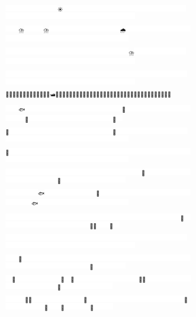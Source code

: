 <img src="./empty.png"  width="17.5" height="17.5"><img src="./empty.png"  width="17.5" height="17.5"><img src="./empty.png"  width="17.5" height="17.5"><img src="./empty.png"  width="17.5" height="17.5"><img src="./empty.png"  width="17.5" height="17.5"><img src="./empty.png"  width="17.5" height="17.5"><img src="./empty.png"  width="17.5" height="17.5"><img src="./empty.png"  width="17.5" height="17.5">☀️<img src="./empty.png"  width="17.5" height="17.5"><img src="./empty.png"  width="17.5" height="17.5"><img src="./empty.png"  width="17.5" height="17.5"><img src="./empty.png"  width="17.5" height="17.5"><img src="./empty.png"  width="17.5" height="17.5"><img src="./empty.png"  width="17.5" height="17.5"><img src="./empty.png"  width="17.5" height="17.5"><img src="./empty.png"  width="17.5" height="17.5"><img src="./empty.png"  width="17.5" height="17.5"><img src="./empty.png"  width="17.5" height="17.5"><img src="./empty.png"  width="17.5" height="17.5"><img src="./empty.png"  width="17.5" height="17.5"><img src="./empty.png"  width="17.5" height="17.5"><img src="./empty.png"  width="17.5" height="17.5"><img src="./empty.png"  width="17.5" height="17.5"><img src="./empty.png"  width="17.5" height="17.5"><img src="./empty.png"  width="17.5" height="17.5"><img src="./empty.png"  width="17.5" height="17.5"><img src="./empty.png"  width="17.5" height="17.5"><img src="./empty.png"  width="17.5" height="17.5"><img src="./empty.png"  width="17.5" height="17.5"><img src="./empty.png"  width="17.5" height="17.5"><img src="./empty.png"  width="17.5" height="17.5"><img src="./empty.png"  width="17.5" height="17.5"><img src="./empty.png"  width="17.5" height="17.5"><img src="./empty.png"  width="17.5" height="17.5"><img src="./empty.png"  width="17.5" height="17.5"><img src="./empty.png"  width="17.5" height="17.5"><img src="./empty.png"  width="17.5" height="17.5"><img src="./empty.png"  width="17.5" height="17.5"><img src="./empty.png"  width="17.5" height="17.5"><img src="./empty.png"  width="17.5" height="17.5"><img src="./empty.png"  width="17.5" height="17.5"><img src="./empty.png"  width="17.5" height="17.5"><img src="./empty.png"  width="17.5" height="17.5"><img src="./empty.png"  width="17.5" height="17.5"><img src="./empty.png"  width="17.5" height="17.5"><img src="./empty.png"  width="17.5" height="17.5"><img src="./empty.png"  width="17.5" height="17.5">

<img src="./empty.png"  width="17.5" height="17.5"><img src="./empty.png"  width="17.5" height="17.5">⛈️<img src="./empty.png"  width="17.5" height="17.5"><img src="./empty.png"  width="17.5" height="17.5"><img src="./empty.png"  width="17.5" height="17.5">⛈️<img src="./empty.png"  width="17.5" height="17.5"><img src="./empty.png"  width="17.5" height="17.5"><img src="./empty.png"  width="17.5" height="17.5"><img src="./empty.png"  width="17.5" height="17.5"><img src="./empty.png"  width="17.5" height="17.5"><img src="./empty.png"  width="17.5" height="17.5"><img src="./empty.png"  width="17.5" height="17.5"><img src="./empty.png"  width="17.5" height="17.5"><img src="./empty.png"  width="17.5" height="17.5"><img src="./empty.png"  width="17.5" height="17.5"><img src="./empty.png"  width="17.5" height="17.5">🌧️<img src="./empty.png"  width="17.5" height="17.5"><img src="./empty.png"  width="17.5" height="17.5"><img src="./empty.png"  width="17.5" height="17.5"><img src="./empty.png"  width="17.5" height="17.5"><img src="./empty.png"  width="17.5" height="17.5"><img src="./empty.png"  width="17.5" height="17.5"><img src="./empty.png"  width="17.5" height="17.5"><img src="./empty.png"  width="17.5" height="17.5"><img src="./empty.png"  width="17.5" height="17.5"><img src="./empty.png"  width="17.5" height="17.5"><img src="./empty.png"  width="17.5" height="17.5"><img src="./empty.png"  width="17.5" height="17.5"><img src="./empty.png"  width="17.5" height="17.5"><img src="./empty.png"  width="17.5" height="17.5"><img src="./empty.png"  width="17.5" height="17.5"><img src="./empty.png"  width="17.5" height="17.5"><img src="./empty.png"  width="17.5" height="17.5"><img src="./empty.png"  width="17.5" height="17.5"><img src="./empty.png"  width="17.5" height="17.5"><img src="./empty.png"  width="17.5" height="17.5"><img src="./empty.png"  width="17.5" height="17.5"><img src="./empty.png"  width="17.5" height="17.5"><img src="./empty.png"  width="17.5" height="17.5"><img src="./empty.png"  width="17.5" height="17.5"><img src="./empty.png"  width="17.5" height="17.5"><img src="./empty.png"  width="17.5" height="17.5"><img src="./empty.png"  width="17.5" height="17.5"><img src="./empty.png"  width="17.5" height="17.5"><img src="./empty.png"  width="17.5" height="17.5">

<img src="./empty.png"  width="17.5" height="17.5"><img src="./empty.png"  width="17.5" height="17.5"><img src="./empty.png"  width="17.5" height="17.5"><img src="./empty.png"  width="17.5" height="17.5"><img src="./empty.png"  width="17.5" height="17.5"><img src="./empty.png"  width="17.5" height="17.5"><img src="./empty.png"  width="17.5" height="17.5"><img src="./empty.png"  width="17.5" height="17.5"><img src="./empty.png"  width="17.5" height="17.5"><img src="./empty.png"  width="17.5" height="17.5"><img src="./empty.png"  width="17.5" height="17.5"><img src="./empty.png"  width="17.5" height="17.5"><img src="./empty.png"  width="17.5" height="17.5"><img src="./empty.png"  width="17.5" height="17.5"><img src="./empty.png"  width="17.5" height="17.5"><img src="./empty.png"  width="17.5" height="17.5"><img src="./empty.png"  width="17.5" height="17.5"><img src="./empty.png"  width="17.5" height="17.5"><img src="./empty.png"  width="17.5" height="17.5">⛈️<img src="./empty.png"  width="17.5" height="17.5"><img src="./empty.png"  width="17.5" height="17.5"><img src="./empty.png"  width="17.5" height="17.5"><img src="./empty.png"  width="17.5" height="17.5"><img src="./empty.png"  width="17.5" height="17.5"><img src="./empty.png"  width="17.5" height="17.5"><img src="./empty.png"  width="17.5" height="17.5"><img src="./empty.png"  width="17.5" height="17.5"><img src="./empty.png"  width="17.5" height="17.5"><img src="./empty.png"  width="17.5" height="17.5"><img src="./empty.png"  width="17.5" height="17.5"><img src="./empty.png"  width="17.5" height="17.5"><img src="./empty.png"  width="17.5" height="17.5"><img src="./empty.png"  width="17.5" height="17.5"><img src="./empty.png"  width="17.5" height="17.5"><img src="./empty.png"  width="17.5" height="17.5"><img src="./empty.png"  width="17.5" height="17.5"><img src="./empty.png"  width="17.5" height="17.5"><img src="./empty.png"  width="17.5" height="17.5"><img src="./empty.png"  width="17.5" height="17.5"><img src="./empty.png"  width="17.5" height="17.5"><img src="./empty.png"  width="17.5" height="17.5"><img src="./empty.png"  width="17.5" height="17.5"><img src="./empty.png"  width="17.5" height="17.5"><img src="./empty.png"  width="17.5" height="17.5"><img src="./empty.png"  width="17.5" height="17.5"><img src="./empty.png"  width="17.5" height="17.5"><img src="./empty.png"  width="17.5" height="17.5">

<img src="./empty.png"  width="17.5" height="17.5"><img src="./empty.png"  width="17.5" height="17.5"><img src="./empty.png"  width="17.5" height="17.5"><img src="./empty.png"  width="17.5" height="17.5"><img src="./empty.png"  width="17.5" height="17.5"><img src="./empty.png"  width="17.5" height="17.5"><img src="./empty.png"  width="17.5" height="17.5"><img src="./empty.png"  width="17.5" height="17.5"><img src="./empty.png"  width="17.5" height="17.5"><img src="./empty.png"  width="17.5" height="17.5"><img src="./empty.png"  width="17.5" height="17.5"><img src="./empty.png"  width="17.5" height="17.5"><img src="./empty.png"  width="17.5" height="17.5"><img src="./empty.png"  width="17.5" height="17.5"><img src="./empty.png"  width="17.5" height="17.5"><img src="./empty.png"  width="17.5" height="17.5"><img src="./empty.png"  width="17.5" height="17.5"><img src="./empty.png"  width="17.5" height="17.5"><img src="./empty.png"  width="17.5" height="17.5"><img src="./empty.png"  width="17.5" height="17.5"><img src="./empty.png"  width="17.5" height="17.5"><img src="./empty.png"  width="17.5" height="17.5"><img src="./empty.png"  width="17.5" height="17.5"><img src="./empty.png"  width="17.5" height="17.5"><img src="./empty.png"  width="17.5" height="17.5"><img src="./empty.png"  width="17.5" height="17.5"><img src="./empty.png"  width="17.5" height="17.5"><img src="./empty.png"  width="17.5" height="17.5"><img src="./empty.png"  width="17.5" height="17.5"><img src="./empty.png"  width="17.5" height="17.5"><img src="./empty.png"  width="17.5" height="17.5"><img src="./empty.png"  width="17.5" height="17.5"><img src="./empty.png"  width="17.5" height="17.5"><img src="./empty.png"  width="17.5" height="17.5"><img src="./empty.png"  width="17.5" height="17.5"><img src="./empty.png"  width="17.5" height="17.5"><img src="./empty.png"  width="17.5" height="17.5"><img src="./empty.png"  width="17.5" height="17.5"><img src="./empty.png"  width="17.5" height="17.5"><img src="./empty.png"  width="17.5" height="17.5"><img src="./empty.png"  width="17.5" height="17.5"><img src="./empty.png"  width="17.5" height="17.5"><img src="./empty.png"  width="17.5" height="17.5"><img src="./empty.png"  width="17.5" height="17.5"><img src="./empty.png"  width="17.5" height="17.5"><img src="./empty.png"  width="17.5" height="17.5"><img src="./empty.png"  width="17.5" height="17.5"><img src="./empty.png"  width="17.5" height="17.5">

🌊🌊🌊🌊🌊🌊🌊⛵🌊🌊🌊🌊🌊🛥🛶🌊🌊🌊🌊🌊🌊🌊🌊🌊🌊🌊🚢🌊🌊🌊🌊🌊🌊🌊🌊🌊🌊🛶🌊🌊🌊🌊🌊🌊🌊🌊🌊🌊

<img src="./empty.png"  width="17.5" height="17.5"><img src="./empty.png"  width="17.5" height="17.5">🐟<img src="./empty.png"  width="17.5" height="17.5"><img src="./empty.png"  width="17.5" height="17.5"><img src="./empty.png"  width="17.5" height="17.5"><img src="./empty.png"  width="17.5" height="17.5"><img src="./empty.png"  width="17.5" height="17.5"><img src="./empty.png"  width="17.5" height="17.5"><img src="./empty.png"  width="17.5" height="17.5"><img src="./empty.png"  width="17.5" height="17.5"><img src="./empty.png"  width="17.5" height="17.5"><img src="./empty.png"  width="17.5" height="17.5"><img src="./empty.png"  width="17.5" height="17.5"><img src="./empty.png"  width="17.5" height="17.5"><img src="./empty.png"  width="17.5" height="17.5"><img src="./empty.png"  width="17.5" height="17.5"><img src="./empty.png"  width="17.5" height="17.5">🦈<img src="./empty.png"  width="17.5" height="17.5"><img src="./empty.png"  width="17.5" height="17.5"><img src="./empty.png"  width="17.5" height="17.5"><img src="./empty.png"  width="17.5" height="17.5"><img src="./empty.png"  width="17.5" height="17.5"><img src="./empty.png"  width="17.5" height="17.5"><img src="./empty.png"  width="17.5" height="17.5"><img src="./empty.png"  width="17.5" height="17.5"><img src="./empty.png"  width="17.5" height="17.5"><img src="./empty.png"  width="17.5" height="17.5"><img src="./empty.png"  width="17.5" height="17.5"><img src="./empty.png"  width="17.5" height="17.5"><img src="./empty.png"  width="17.5" height="17.5">🐬<img src="./empty.png"  width="17.5" height="17.5"><img src="./empty.png"  width="17.5" height="17.5"><img src="./empty.png"  width="17.5" height="17.5"><img src="./empty.png"  width="17.5" height="17.5"><img src="./empty.png"  width="17.5" height="17.5"><img src="./empty.png"  width="17.5" height="17.5"><img src="./empty.png"  width="17.5" height="17.5"><img src="./empty.png"  width="17.5" height="17.5"><img src="./empty.png"  width="17.5" height="17.5"><img src="./empty.png"  width="17.5" height="17.5"><img src="./empty.png"  width="17.5" height="17.5"><img src="./empty.png"  width="17.5" height="17.5"><img src="./empty.png"  width="17.5" height="17.5">🦐<img src="./empty.png"  width="17.5" height="17.5">

🦐<img src="./empty.png"  width="17.5" height="17.5"><img src="./empty.png"  width="17.5" height="17.5"><img src="./empty.png"  width="17.5" height="17.5"><img src="./empty.png"  width="17.5" height="17.5"><img src="./empty.png"  width="17.5" height="17.5"><img src="./empty.png"  width="17.5" height="17.5"><img src="./empty.png"  width="17.5" height="17.5"><img src="./empty.png"  width="17.5" height="17.5"><img src="./empty.png"  width="17.5" height="17.5"><img src="./empty.png"  width="17.5" height="17.5"><img src="./empty.png"  width="17.5" height="17.5"><img src="./empty.png"  width="17.5" height="17.5"><img src="./empty.png"  width="17.5" height="17.5"><img src="./empty.png"  width="17.5" height="17.5"><img src="./empty.png"  width="17.5" height="17.5"><img src="./empty.png"  width="17.5" height="17.5">🐠<img src="./empty.png"  width="17.5" height="17.5"><img src="./empty.png"  width="17.5" height="17.5"><img src="./empty.png"  width="17.5" height="17.5"><img src="./empty.png"  width="17.5" height="17.5"><img src="./empty.png"  width="17.5" height="17.5"><img src="./empty.png"  width="17.5" height="17.5"><img src="./empty.png"  width="17.5" height="17.5"><img src="./empty.png"  width="17.5" height="17.5"><img src="./empty.png"  width="17.5" height="17.5"><img src="./empty.png"  width="17.5" height="17.5"><img src="./empty.png"  width="17.5" height="17.5"><img src="./empty.png"  width="17.5" height="17.5"><img src="./empty.png"  width="17.5" height="17.5"><img src="./empty.png"  width="17.5" height="17.5"><img src="./empty.png"  width="17.5" height="17.5"><img src="./empty.png"  width="17.5" height="17.5"><img src="./empty.png"  width="17.5" height="17.5"><img src="./empty.png"  width="17.5" height="17.5"><img src="./empty.png"  width="17.5" height="17.5"><img src="./empty.png"  width="17.5" height="17.5"><img src="./empty.png"  width="17.5" height="17.5"><img src="./empty.png"  width="17.5" height="17.5"><img src="./empty.png"  width="17.5" height="17.5"><img src="./empty.png"  width="17.5" height="17.5"><img src="./empty.png"  width="17.5" height="17.5"><img src="./empty.png"  width="17.5" height="17.5"><img src="./empty.png"  width="17.5" height="17.5"><img src="./empty.png"  width="17.5" height="17.5"><img src="./empty.png"  width="17.5" height="17.5"><img src="./empty.png"  width="17.5" height="17.5">

🦐<img src="./empty.png"  width="17.5" height="17.5"><img src="./empty.png"  width="17.5" height="17.5"><img src="./empty.png"  width="17.5" height="17.5"><img src="./empty.png"  width="17.5" height="17.5"><img src="./empty.png"  width="17.5" height="17.5"><img src="./empty.png"  width="17.5" height="17.5"><img src="./empty.png"  width="17.5" height="17.5"><img src="./empty.png"  width="17.5" height="17.5"><img src="./empty.png"  width="17.5" height="17.5"><img src="./empty.png"  width="17.5" height="17.5"><img src="./empty.png"  width="17.5" height="17.5"><img src="./empty.png"  width="17.5" height="17.5"><img src="./empty.png"  width="17.5" height="17.5"><img src="./empty.png"  width="17.5" height="17.5"><img src="./empty.png"  width="17.5" height="17.5"><img src="./empty.png"  width="17.5" height="17.5"><img src="./empty.png"  width="17.5" height="17.5"><img src="./empty.png"  width="17.5" height="17.5"><img src="./empty.png"  width="17.5" height="17.5"><img src="./empty.png"  width="17.5" height="17.5"><img src="./empty.png"  width="17.5" height="17.5"><img src="./empty.png"  width="17.5" height="17.5"><img src="./empty.png"  width="17.5" height="17.5"><img src="./empty.png"  width="17.5" height="17.5"><img src="./empty.png"  width="17.5" height="17.5"><img src="./empty.png"  width="17.5" height="17.5"><img src="./empty.png"  width="17.5" height="17.5"><img src="./empty.png"  width="17.5" height="17.5"><img src="./empty.png"  width="17.5" height="17.5"><img src="./empty.png"  width="17.5" height="17.5"><img src="./empty.png"  width="17.5" height="17.5"><img src="./empty.png"  width="17.5" height="17.5"><img src="./empty.png"  width="17.5" height="17.5"><img src="./empty.png"  width="17.5" height="17.5"><img src="./empty.png"  width="17.5" height="17.5"><img src="./empty.png"  width="17.5" height="17.5"><img src="./empty.png"  width="17.5" height="17.5"><img src="./empty.png"  width="17.5" height="17.5"><img src="./empty.png"  width="17.5" height="17.5"><img src="./empty.png"  width="17.5" height="17.5"><img src="./empty.png"  width="17.5" height="17.5"><img src="./empty.png"  width="17.5" height="17.5"><img src="./empty.png"  width="17.5" height="17.5"><img src="./empty.png"  width="17.5" height="17.5"><img src="./empty.png"  width="17.5" height="17.5"><img src="./empty.png"  width="17.5" height="17.5"><img src="./empty.png"  width="17.5" height="17.5">

<img src="./empty.png"  width="17.5" height="17.5"><img src="./empty.png"  width="17.5" height="17.5"><img src="./empty.png"  width="17.5" height="17.5"><img src="./empty.png"  width="17.5" height="17.5"><img src="./empty.png"  width="17.5" height="17.5"><img src="./empty.png"  width="17.5" height="17.5"><img src="./empty.png"  width="17.5" height="17.5"><img src="./empty.png"  width="17.5" height="17.5"><img src="./empty.png"  width="17.5" height="17.5"><img src="./empty.png"  width="17.5" height="17.5"><img src="./empty.png"  width="17.5" height="17.5"><img src="./empty.png"  width="17.5" height="17.5"><img src="./empty.png"  width="17.5" height="17.5"><img src="./empty.png"  width="17.5" height="17.5"><img src="./empty.png"  width="17.5" height="17.5"><img src="./empty.png"  width="17.5" height="17.5"><img src="./empty.png"  width="17.5" height="17.5"><img src="./empty.png"  width="17.5" height="17.5"><img src="./empty.png"  width="17.5" height="17.5"><img src="./empty.png"  width="17.5" height="17.5"><img src="./empty.png"  width="17.5" height="17.5">🐋<img src="./empty.png"  width="17.5" height="17.5"><img src="./empty.png"  width="17.5" height="17.5"><img src="./empty.png"  width="17.5" height="17.5"><img src="./empty.png"  width="17.5" height="17.5"><img src="./empty.png"  width="17.5" height="17.5"><img src="./empty.png"  width="17.5" height="17.5"><img src="./empty.png"  width="17.5" height="17.5"><img src="./empty.png"  width="17.5" height="17.5"><img src="./empty.png"  width="17.5" height="17.5"><img src="./empty.png"  width="17.5" height="17.5"><img src="./empty.png"  width="17.5" height="17.5"><img src="./empty.png"  width="17.5" height="17.5"><img src="./empty.png"  width="17.5" height="17.5"><img src="./empty.png"  width="17.5" height="17.5"><img src="./empty.png"  width="17.5" height="17.5">🐡<img src="./empty.png"  width="17.5" height="17.5"><img src="./empty.png"  width="17.5" height="17.5"><img src="./empty.png"  width="17.5" height="17.5"><img src="./empty.png"  width="17.5" height="17.5"><img src="./empty.png"  width="17.5" height="17.5"><img src="./empty.png"  width="17.5" height="17.5"><img src="./empty.png"  width="17.5" height="17.5"><img src="./empty.png"  width="17.5" height="17.5"><img src="./empty.png"  width="17.5" height="17.5"><img src="./empty.png"  width="17.5" height="17.5">

<img src="./empty.png"  width="17.5" height="17.5"><img src="./empty.png"  width="17.5" height="17.5"><img src="./empty.png"  width="17.5" height="17.5"><img src="./empty.png"  width="17.5" height="17.5"><img src="./empty.png"  width="17.5" height="17.5">🐟<img src="./empty.png"  width="17.5" height="17.5"><img src="./empty.png"  width="17.5" height="17.5"><img src="./empty.png"  width="17.5" height="17.5"><img src="./empty.png"  width="17.5" height="17.5"><img src="./empty.png"  width="17.5" height="17.5"><img src="./empty.png"  width="17.5" height="17.5"><img src="./empty.png"  width="17.5" height="17.5"><img src="./empty.png"  width="17.5" height="17.5">🐠<img src="./empty.png"  width="17.5" height="17.5"><img src="./empty.png"  width="17.5" height="17.5"><img src="./empty.png"  width="17.5" height="17.5"><img src="./empty.png"  width="17.5" height="17.5"><img src="./empty.png"  width="17.5" height="17.5"><img src="./empty.png"  width="17.5" height="17.5"><img src="./empty.png"  width="17.5" height="17.5"><img src="./empty.png"  width="17.5" height="17.5"><img src="./empty.png"  width="17.5" height="17.5"><img src="./empty.png"  width="17.5" height="17.5"><img src="./empty.png"  width="17.5" height="17.5"><img src="./empty.png"  width="17.5" height="17.5"><img src="./empty.png"  width="17.5" height="17.5"><img src="./empty.png"  width="17.5" height="17.5"><img src="./empty.png"  width="17.5" height="17.5"><img src="./empty.png"  width="17.5" height="17.5"><img src="./empty.png"  width="17.5" height="17.5"><img src="./empty.png"  width="17.5" height="17.5">🐟<img src="./empty.png"  width="17.5" height="17.5"><img src="./empty.png"  width="17.5" height="17.5"><img src="./empty.png"  width="17.5" height="17.5"><img src="./empty.png"  width="17.5" height="17.5"><img src="./empty.png"  width="17.5" height="17.5"><img src="./empty.png"  width="17.5" height="17.5"><img src="./empty.png"  width="17.5" height="17.5"><img src="./empty.png"  width="17.5" height="17.5"><img src="./empty.png"  width="17.5" height="17.5"><img src="./empty.png"  width="17.5" height="17.5"><img src="./empty.png"  width="17.5" height="17.5"><img src="./empty.png"  width="17.5" height="17.5"><img src="./empty.png"  width="17.5" height="17.5"><img src="./empty.png"  width="17.5" height="17.5">

<img src="./empty.png"  width="17.5" height="17.5"><img src="./empty.png"  width="17.5" height="17.5"><img src="./empty.png"  width="17.5" height="17.5"><img src="./empty.png"  width="17.5" height="17.5"><img src="./empty.png"  width="17.5" height="17.5"><img src="./empty.png"  width="17.5" height="17.5"><img src="./empty.png"  width="17.5" height="17.5"><img src="./empty.png"  width="17.5" height="17.5"><img src="./empty.png"  width="17.5" height="17.5"><img src="./empty.png"  width="17.5" height="17.5"><img src="./empty.png"  width="17.5" height="17.5"><img src="./empty.png"  width="17.5" height="17.5"><img src="./empty.png"  width="17.5" height="17.5"><img src="./empty.png"  width="17.5" height="17.5"><img src="./empty.png"  width="17.5" height="17.5"><img src="./empty.png"  width="17.5" height="17.5"><img src="./empty.png"  width="17.5" height="17.5"><img src="./empty.png"  width="17.5" height="17.5"><img src="./empty.png"  width="17.5" height="17.5"><img src="./empty.png"  width="17.5" height="17.5"><img src="./empty.png"  width="17.5" height="17.5"><img src="./empty.png"  width="17.5" height="17.5"><img src="./empty.png"  width="17.5" height="17.5"><img src="./empty.png"  width="17.5" height="17.5"><img src="./empty.png"  width="17.5" height="17.5"><img src="./empty.png"  width="17.5" height="17.5"><img src="./empty.png"  width="17.5" height="17.5">🐡<img src="./empty.png"  width="17.5" height="17.5"><img src="./empty.png"  width="17.5" height="17.5"><img src="./empty.png"  width="17.5" height="17.5"><img src="./empty.png"  width="17.5" height="17.5"><img src="./empty.png"  width="17.5" height="17.5"><img src="./empty.png"  width="17.5" height="17.5"><img src="./empty.png"  width="17.5" height="17.5"><img src="./empty.png"  width="17.5" height="17.5"><img src="./empty.png"  width="17.5" height="17.5"><img src="./empty.png"  width="17.5" height="17.5"><img src="./empty.png"  width="17.5" height="17.5"><img src="./empty.png"  width="17.5" height="17.5"><img src="./empty.png"  width="17.5" height="17.5"><img src="./empty.png"  width="17.5" height="17.5">🐬🦑<img src="./empty.png"  width="17.5" height="17.5"><img src="./empty.png"  width="17.5" height="17.5">🐠<img src="./empty.png"  width="17.5" height="17.5">

<img src="./empty.png"  width="17.5" height="17.5"><img src="./empty.png"  width="17.5" height="17.5"><img src="./empty.png"  width="17.5" height="17.5"><img src="./empty.png"  width="17.5" height="17.5"><img src="./empty.png"  width="17.5" height="17.5"><img src="./empty.png"  width="17.5" height="17.5"><img src="./empty.png"  width="17.5" height="17.5"><img src="./empty.png"  width="17.5" height="17.5"><img src="./empty.png"  width="17.5" height="17.5"><img src="./empty.png"  width="17.5" height="17.5"><img src="./empty.png"  width="17.5" height="17.5"><img src="./empty.png"  width="17.5" height="17.5"><img src="./empty.png"  width="17.5" height="17.5"><img src="./empty.png"  width="17.5" height="17.5"><img src="./empty.png"  width="17.5" height="17.5"><img src="./empty.png"  width="17.5" height="17.5"><img src="./empty.png"  width="17.5" height="17.5"><img src="./empty.png"  width="17.5" height="17.5"><img src="./empty.png"  width="17.5" height="17.5"><img src="./empty.png"  width="17.5" height="17.5"><img src="./empty.png"  width="17.5" height="17.5"><img src="./empty.png"  width="17.5" height="17.5"><img src="./empty.png"  width="17.5" height="17.5"><img src="./empty.png"  width="17.5" height="17.5"><img src="./empty.png"  width="17.5" height="17.5"><img src="./empty.png"  width="17.5" height="17.5"><img src="./empty.png"  width="17.5" height="17.5"><img src="./empty.png"  width="17.5" height="17.5"><img src="./empty.png"  width="17.5" height="17.5"><img src="./empty.png"  width="17.5" height="17.5"><img src="./empty.png"  width="17.5" height="17.5"><img src="./empty.png"  width="17.5" height="17.5"><img src="./empty.png"  width="17.5" height="17.5"><img src="./empty.png"  width="17.5" height="17.5"><img src="./empty.png"  width="17.5" height="17.5"><img src="./empty.png"  width="17.5" height="17.5"><img src="./empty.png"  width="17.5" height="17.5"><img src="./empty.png"  width="17.5" height="17.5"><img src="./empty.png"  width="17.5" height="17.5"><img src="./empty.png"  width="17.5" height="17.5"><img src="./empty.png"  width="17.5" height="17.5"><img src="./empty.png"  width="17.5" height="17.5"><img src="./empty.png"  width="17.5" height="17.5"><img src="./empty.png"  width="17.5" height="17.5"><img src="./empty.png"  width="17.5" height="17.5"><img src="./empty.png"  width="17.5" height="17.5"><img src="./empty.png"  width="17.5" height="17.5"><img src="./empty.png"  width="17.5" height="17.5">

<img src="./empty.png"  width="17.5" height="17.5"><img src="./empty.png"  width="17.5" height="17.5">🦪<img src="./empty.png"  width="17.5" height="17.5"><img src="./empty.png"  width="17.5" height="17.5"><img src="./empty.png"  width="17.5" height="17.5"><img src="./empty.png"  width="17.5" height="17.5"><img src="./empty.png"  width="17.5" height="17.5"><img src="./empty.png"  width="17.5" height="17.5"><img src="./empty.png"  width="17.5" height="17.5"><img src="./empty.png"  width="17.5" height="17.5"><img src="./empty.png"  width="17.5" height="17.5"><img src="./empty.png"  width="17.5" height="17.5"><img src="./empty.png"  width="17.5" height="17.5"><img src="./empty.png"  width="17.5" height="17.5"><img src="./empty.png"  width="17.5" height="17.5"><img src="./empty.png"  width="17.5" height="17.5"><img src="./empty.png"  width="17.5" height="17.5"><img src="./empty.png"  width="17.5" height="17.5"><img src="./empty.png"  width="17.5" height="17.5"><img src="./empty.png"  width="17.5" height="17.5"><img src="./empty.png"  width="17.5" height="17.5"><img src="./empty.png"  width="17.5" height="17.5"><img src="./empty.png"  width="17.5" height="17.5"><img src="./empty.png"  width="17.5" height="17.5"><img src="./empty.png"  width="17.5" height="17.5"><img src="./empty.png"  width="17.5" height="17.5"><img src="./empty.png"  width="17.5" height="17.5"><img src="./empty.png"  width="17.5" height="17.5"><img src="./empty.png"  width="17.5" height="17.5"><img src="./empty.png"  width="17.5" height="17.5"><img src="./empty.png"  width="17.5" height="17.5"><img src="./empty.png"  width="17.5" height="17.5"><img src="./empty.png"  width="17.5" height="17.5"><img src="./empty.png"  width="17.5" height="17.5"><img src="./empty.png"  width="17.5" height="17.5"><img src="./empty.png"  width="17.5" height="17.5"><img src="./empty.png"  width="17.5" height="17.5"><img src="./empty.png"  width="17.5" height="17.5"><img src="./empty.png"  width="17.5" height="17.5"><img src="./empty.png"  width="17.5" height="17.5"><img src="./empty.png"  width="17.5" height="17.5">🦪<img src="./empty.png"  width="17.5" height="17.5"><img src="./empty.png"  width="17.5" height="17.5"><img src="./empty.png"  width="17.5" height="17.5"><img src="./empty.png"  width="17.5" height="17.5"><img src="./empty.png"  width="17.5" height="17.5">

<img src="./empty.png"  width="17.5" height="17.5">🌿<img src="./empty.png"  width="17.5" height="17.5"><img src="./empty.png"  width="17.5" height="17.5"><img src="./empty.png"  width="17.5" height="17.5"><img src="./empty.png"  width="17.5" height="17.5"><img src="./empty.png"  width="17.5" height="17.5"><img src="./empty.png"  width="17.5" height="17.5"><img src="./empty.png"  width="17.5" height="17.5">🌱<img src="./empty.png"  width="17.5" height="17.5">🪸<img src="./empty.png"  width="17.5" height="17.5"><img src="./empty.png"  width="17.5" height="17.5"><img src="./empty.png"  width="17.5" height="17.5"><img src="./empty.png"  width="17.5" height="17.5"><img src="./empty.png"  width="17.5" height="17.5"><img src="./empty.png"  width="17.5" height="17.5"><img src="./empty.png"  width="17.5" height="17.5"><img src="./empty.png"  width="17.5" height="17.5"><img src="./empty.png"  width="17.5" height="17.5"><img src="./empty.png"  width="17.5" height="17.5">🌱🪸<img src="./empty.png"  width="17.5" height="17.5"><img src="./empty.png"  width="17.5" height="17.5"><img src="./empty.png"  width="17.5" height="17.5"><img src="./empty.png"  width="17.5" height="17.5"><img src="./empty.png"  width="17.5" height="17.5"><img src="./empty.png"  width="17.5" height="17.5"><img src="./empty.png"  width="17.5" height="17.5"><img src="./empty.png"  width="17.5" height="17.5"><img src="./empty.png"  width="17.5" height="17.5"><img src="./empty.png"  width="17.5" height="17.5"><img src="./empty.png"  width="17.5" height="17.5"><img src="./empty.png"  width="17.5" height="17.5"><img src="./empty.png"  width="17.5" height="17.5"><img src="./empty.png"  width="17.5" height="17.5"><img src="./empty.png"  width="17.5" height="17.5">🐚<img src="./empty.png"  width="17.5" height="17.5"><img src="./empty.png"  width="17.5" height="17.5"><img src="./empty.png"  width="17.5" height="17.5"><img src="./empty.png"  width="17.5" height="17.5"><img src="./empty.png"  width="17.5" height="17.5"><img src="./empty.png"  width="17.5" height="17.5"><img src="./empty.png"  width="17.5" height="17.5"><img src="./empty.png"  width="17.5" height="17.5">

<img src="./empty.png"  width="17.5" height="17.5"><img src="./empty.png"  width="17.5" height="17.5"><img src="./empty.png"  width="17.5" height="17.5">🦀🦞<img src="./empty.png"  width="17.5" height="17.5"><img src="./empty.png"  width="17.5" height="17.5"><img src="./empty.png"  width="17.5" height="17.5"><img src="./empty.png"  width="17.5" height="17.5"><img src="./empty.png"  width="17.5" height="17.5"><img src="./empty.png"  width="17.5" height="17.5"><img src="./empty.png"  width="17.5" height="17.5"><img src="./empty.png"  width="17.5" height="17.5">🪸<img src="./empty.png"  width="17.5" height="17.5"><img src="./empty.png"  width="17.5" height="17.5"><img src="./empty.png"  width="17.5" height="17.5"><img src="./empty.png"  width="17.5" height="17.5"><img src="./empty.png"  width="17.5" height="17.5"><img src="./empty.png"  width="17.5" height="17.5"><img src="./empty.png"  width="17.5" height="17.5"><img src="./empty.png"  width="17.5" height="17.5"><img src="./empty.png"  width="17.5" height="17.5"><img src="./empty.png"  width="17.5" height="17.5"><img src="./empty.png"  width="17.5" height="17.5"><img src="./empty.png"  width="17.5" height="17.5"><img src="./empty.png"  width="17.5" height="17.5"><img src="./empty.png"  width="17.5" height="17.5"><img src="./empty.png"  width="17.5" height="17.5">🦀<img src="./empty.png"  width="17.5" height="17.5"><img src="./empty.png"  width="17.5" height="17.5"><img src="./empty.png"  width="17.5" height="17.5"><img src="./empty.png"  width="17.5" height="17.5"><img src="./empty.png"  width="17.5" height="17.5"><img src="./empty.png"  width="17.5" height="17.5">🐚<img src="./empty.png"  width="17.5" height="17.5"><img src="./empty.png"  width="17.5" height="17.5">🦀<img src="./empty.png"  width="17.5" height="17.5"><img src="./empty.png"  width="17.5" height="17.5"><img src="./empty.png"  width="17.5" height="17.5"><img src="./empty.png"  width="17.5" height="17.5">🦪<img src="./empty.png"  width="17.5" height="17.5"><img src="./empty.png"  width="17.5" height="17.5"><img src="./empty.png"  width="17.5" height="17.5">

